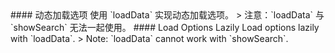 <cn>
#### 动态加载选项
使用 `loadData` 实现动态加载选项。
> 注意：`loadData` 与 `showSearch` 无法一起使用。
</cn>

<us>
#### Load Options Lazily
Load options lazily with `loadData`.
> Note: `loadData` cannot work with `showSearch`.
</us>
